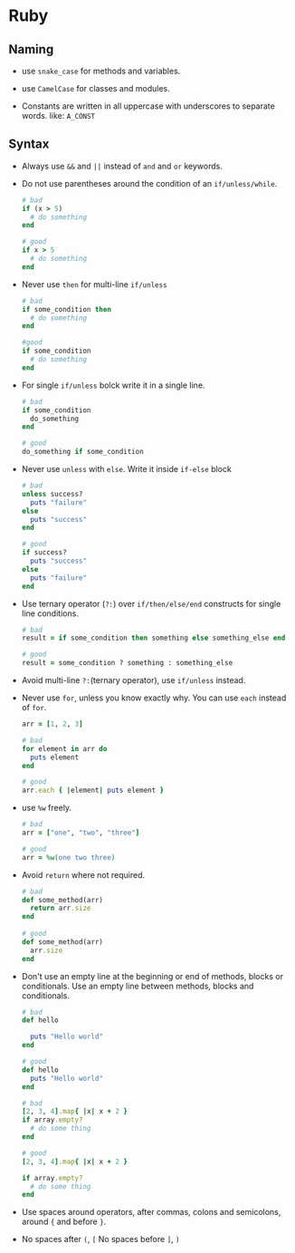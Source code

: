 # Ruby


## Naming

* use `snake_case` for methods and variables.

* use `CamelCase` for classes and modules.

* Constants are written in all uppercase with underscores to separate words. like: `A_CONST`


## Syntax

* Always use `&&` and `||` instead of `and` and `or` keywords.

* Do not use parentheses around the condition of an `if/unless/while`.

  ```ruby
  # bad
  if (x > 5)
    # do something
  end
  
  # good
  if x > 5
    # do something
  end
  ```


* Never use `then` for multi-line `if/unless`
  
  ```ruby
  # bad
  if some_condition then
    # do something
  end

  #good
  if some_condition
    # do something
  end
  ```


* For single `if/unless` bolck write it in a single line.

  ```ruby
  # bad
  if some_condition
    do_something
  end

  # good
  do_something if some_condition
  ```


* Never use `unless` with `else`. Write it inside `if-else` block
  
  ```ruby 
  # bad
  unless success?
    puts "failure"
  else
    puts "success"
  end

  # good
  if success?
    puts "success"
  else
    puts "failure"
  end
  ```


* Use ternary operator (`?:`) over `if/then/else/end` constructs for single line conditions.

  ```ruby
  # bad
  result = if some_condition then something else something_else end

  # good
  result = some_condition ? something : something_else
  ```


* Avoid multi-line `?:`(ternary operator), use `if/unless` instead.

* Never use `for`, unless you know exactly why. You can use `each` instead of `for`.

  ```ruby
  arr = [1, 2, 3]

  # bad
  for element in arr do
    puts element
  end

  # good
  arr.each { |element| puts element }
  ```


* use `%w` freely.

  ```ruby
  # bad
  arr = ["one", "two", "three"]
  
  # good
  arr = %w(one two three)
  ```


* Avoid `return` where not required.
 
  ```ruby
  # bad
  def some_method(arr)
    return arr.size
  end
    
  # good
  def some_method(arr)
    arr.size
  end
  ```


* Don't use an empty line at the beginning or end of methods, blocks or conditionals.
  Use an empty line between methods, blocks and conditionals.

  ```ruby
  # bad
  def hello

    puts "Hello world"
  end

  # good
  def hello
    puts "Hello world"
  end

  # bad
  [2, 3, 4].map{ |x| x + 2 }
  if array.empty?
    # do some thing
  end

  # good
  [2, 3, 4].map{ |x| x + 2 }

  if array.empty?
    # do some thing
  end
  ```


* Use spaces around operators, after commas, colons and semicolons, around `{` and before `}`.

* No spaces after `(`, `[` No spaces before `]`, `)`